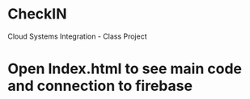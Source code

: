 # CheckIN
Cloud Systems Integration - Class Project
# Open Index.html to see main code and connection to firebase
